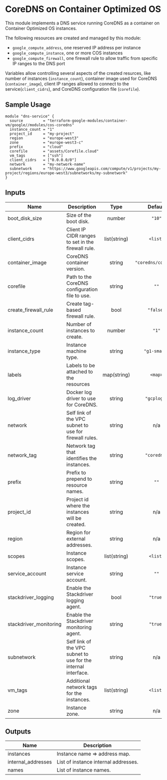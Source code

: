 # CoreDNS on Container Optimized OS

This module implements a DNS service running CoreDNS as a container on Container Optimized OS instances.

The following resources are created and managed by this module:

* `google_compute_address`, one reserved IP address per instance
* `google_compute_instance`, one or more COS instances
* `google_compute_firewall`, one firewall rule to allow traffic from specific IP ranges to the DNS port

Variables allow controlling several aspects of the created resurces, like number of instances (`instance_count`), container image used for CoreDNS (`container_image`), client IP ranges allowed to connect to the service(`client_cidrs`), and CoreDNS configuration file (`corefile`).

## Sample Usage

```hcl
module "dns-service" {
  source         = "terraform-google-modules/container-vm/google//modules/cos-coredns"
  instance_count = "1"
  project_id     = "my-project"
  region         = "europe-west3"
  zone           = "europe-west3-c"
  prefix         = "cloud"
  corefile       = "assets/Corefile.cloud"
  vm_tags        = ["ssh"]
  client_cidrs   = ["0.0.0.0/0"]
  network        = "my-network-name"
  subnetwork     = "https://www.googleapis.com/compute/v1/projects/my-project/regions/europe-west3/subnetworks/my-subnetwork"
}
```

<!-- BEGINNING OF PRE-COMMIT-TERRAFORM DOCS HOOK -->
## Inputs

| Name | Description | Type | Default | Required |
|------|-------------|:----:|:-----:|:-----:|
| boot\_disk\_size | Size of the boot disk. | number | `"10"` | no |
| client\_cidrs | Client IP CIDR ranges to set in the firewall rule. | list(string) | `<list>` | no |
| container\_image | CoreDNS container version. | string | `"coredns/coredns"` | no |
| corefile | Path to the CoreDNS configuration file to use. | string | `""` | no |
| create\_firewall\_rule | Create tag-based firewall rule. | bool | `"false"` | no |
| instance\_count | Number of instances to create. | number | `"1"` | no |
| instance\_type | Instance machine type. | string | `"g1-small"` | no |
| labels | Labels to be attached to the resources | map(string) | `<map>` | no |
| log\_driver | Docker log driver to use for CoreDNS. | string | `"gcplogs"` | no |
| network | Self link of the VPC subnet to use for firewall rules. | string | n/a | yes |
| network\_tag | Network tag that identifies the instances. | string | `"coredns"` | no |
| prefix | Prefix to prepend to resource names. | string | `""` | no |
| project\_id | Project id where the instances will be created. | string | n/a | yes |
| region | Region for external addresses. | string | n/a | yes |
| scopes | Instance scopes. | list(string) | `<list>` | no |
| service\_account | Instance service account. | string | `""` | no |
| stackdriver\_logging | Enable the Stackdriver logging agent. | bool | `"true"` | no |
| stackdriver\_monitoring | Enable the Stackdriver monitoring agent. | string | `"true"` | no |
| subnetwork | Self link of the VPC subnet to use for the internal interface. | string | n/a | yes |
| vm\_tags | Additional network tags for the instances. | list(string) | `<list>` | no |
| zone | Instance zone. | string | n/a | yes |

## Outputs

| Name | Description |
|------|-------------|
| instances | Instance name => address map. |
| internal\_addresses | List of instance internal addresses. |
| names | List of instance names. |

<!-- END OF PRE-COMMIT-TERRAFORM DOCS HOOK -->
